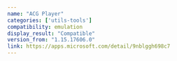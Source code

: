 ```yaml
---
name: "ACG Player"
categories: ['utils-tools']
compatibility: emulation
display_result: "Compatible"
version_from: "1.15.17606.0"
link: https://apps.microsoft.com/detail/9nblggh698c7
---
```


